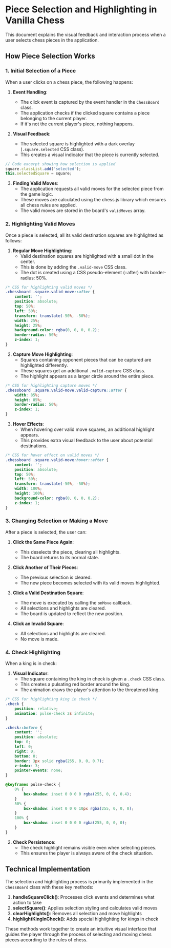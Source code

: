 # Piece Selection and Highlighting in Vanilla Chess

This document explains the visual feedback and interaction process when a user selects chess pieces in the application.

## How Piece Selection Works

### 1. Initial Selection of a Piece

When a user clicks on a chess piece, the following happens:

1. **Event Handling**: 
   - The click event is captured by the event handler in the `ChessBoard` class.
   - The application checks if the clicked square contains a piece belonging to the current player.
   - If it's not the current player's piece, nothing happens.

2. **Visual Feedback**:
   - The selected square is highlighted with a dark overlay (`.square.selected` CSS class).
   - This creates a visual indicator that the piece is currently selected.

```javascript
// Code excerpt showing how selection is applied
square.classList.add('selected');
this.selectedSquare = square;
```

3. **Finding Valid Moves**:
   - The application requests all valid moves for the selected piece from the game logic.
   - These moves are calculated using the chess.js library which ensures all chess rules are applied.
   - The valid moves are stored in the board's `validMoves` array.

### 2. Highlighting Valid Moves

Once a piece is selected, all its valid destination squares are highlighted as follows:

1. **Regular Move Highlighting**:
   - Valid destination squares are highlighted with a small dot in the center.
   - This is done by adding the `.valid-move` CSS class.
   - The dot is created using a CSS pseudo-element (::after) with border-radius: 50%.

```css
/* CSS for highlighting valid moves */
.chessboard .square.valid-move::after {
    content: '';
    position: absolute;
    top: 50%;
    left: 50%;
    transform: translate(-50%, -50%);
    width: 25%;
    height: 25%;
    background-color: rgba(0, 0, 0, 0.2);
    border-radius: 50%;
    z-index: 1;
}
```

2. **Capture Move Highlighting**:
   - Squares containing opponent pieces that can be captured are highlighted differently.
   - These squares get an additional `.valid-capture` CSS class.
   - The highlight appears as a larger circle around the entire piece.

```css
/* CSS for highlighting capture moves */
.chessboard .square.valid-move.valid-capture::after {
    width: 85%;
    height: 85%;
    border-radius: 50%;
    z-index: 1;
}
```

3. **Hover Effects**:
   - When hovering over valid move squares, an additional highlight appears.
   - This provides extra visual feedback to the user about potential destinations.

```css
/* CSS for hover effect on valid moves */
.chessboard .square.valid-move:hover::after {
    content: '';
    position: absolute;
    top: 50%;
    left: 50%;
    transform: translate(-50%, -50%);
    width: 100%;
    height: 100%;
    background-color: rgba(0, 0, 0, 0.2);
    z-index: 1;
}
```

### 3. Changing Selection or Making a Move

After a piece is selected, the user can:

1. **Click the Same Piece Again**:
   - This deselects the piece, clearing all highlights.
   - The board returns to its normal state.

2. **Click Another of Their Pieces**:
   - The previous selection is cleared.
   - The new piece becomes selected with its valid moves highlighted.

3. **Click a Valid Destination Square**:
   - The move is executed by calling the `onMove` callback.
   - All selections and highlights are cleared.
   - The board is updated to reflect the new position.

4. **Click an Invalid Square**:
   - All selections and highlights are cleared.
   - No move is made.

### 4. Check Highlighting

When a king is in check:

1. **Visual Indicator**:
   - The square containing the king in check is given a `.check` CSS class.
   - This creates a pulsating red border around the king.
   - The animation draws the player's attention to the threatened king.

```css
/* CSS for highlighting king in check */
.check {
    position: relative;
    animation: pulse-check 2s infinite;
}

.check::before {
    content: '';
    position: absolute;
    top: 0;
    left: 0;
    right: 0;
    bottom: 0;
    border: 3px solid rgba(255, 0, 0, 0.7);
    z-index: 3;
    pointer-events: none;
}

@keyframes pulse-check {
    0% {
        box-shadow: inset 0 0 0 0 rgba(255, 0, 0, 0.4);
    }
    50% {
        box-shadow: inset 0 0 0 10px rgba(255, 0, 0, 0);
    }
    100% {
        box-shadow: inset 0 0 0 0 rgba(255, 0, 0, 0);
    }
}
```

2. **Check Persistence**:
   - The check highlight remains visible even when selecting pieces.
   - This ensures the player is always aware of the check situation.

## Technical Implementation

The selection and highlighting process is primarily implemented in the `ChessBoard` class with these key methods:

1. **handleSquareClick()**: Processes click events and determines what action to take
2. **selectSquare()**: Applies selection styling and calculates valid moves
3. **clearHighlights()**: Removes all selection and move highlights
4. **highlightKingInCheck()**: Adds special highlighting for kings in check

These methods work together to create an intuitive visual interface that guides the player through the process of selecting and moving chess pieces according to the rules of chess.
